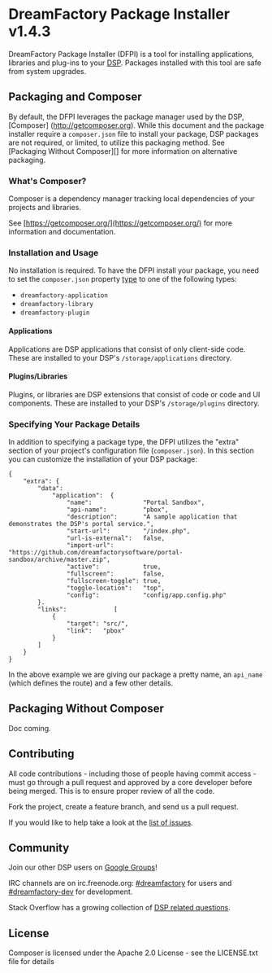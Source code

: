 # DreamFactory Package Installer v1.4.3

DreamFactory Package Installer (DFPI) is a tool for installing applications,
libraries and plug-ins to your [DSP](https://github.com/dreamfactorysoftware/dsp-core).
Packages installed with this tool are safe from system upgrades.

## Packaging and Composer

By default, the DFPI leverages the package manager used by the DSP, [Composer]
(http://getcomposer.org). While this document and the package installer
require a `composer.json` file to install your package, DSP packages are not
required, or limited, to utilize this packaging method. See [Packaging
Without Composer][] for more information on alternative packaging.

### What's Composer?

Composer is a dependency manager tracking local dependencies of your projects and libraries.

See [https://getcomposer.org/](https://getcomposer.org/) for more information and documentation.

### Installation and Usage

No installation is required. To have the DFPI install your package,
you need to set the `composer.json` property [type](http://getcomposer.org/doc/04-schema.md#type) to one of the
following types:

 * `dreamfactory-application`
 * `dreamfactory-library`
 * `dreamfactory-plugin`

#### Applications

Applications are DSP applications that consist of only client-side code. These are installed to your
DSP's `/storage/applications` directory.

#### Plugins/Libraries

Plugins, or libraries are DSP extensions that consist of code or code and UI components. These are installed to your
DSP's `/storage/plugins` directory.

### Specifying Your Package Details

In addition to specifying a package type, the DFPI utilizes the "extra"
section of your project's configuration file (`composer.json`). In this section
you can customize the installation of your DSP package:

    {
        "extra": {
        	"data":
        		"application":	{
					"name":              "Portal Sandbox",
					"api-name":          "pbox",
					"description":       "A sample application that demonstrates the DSP's portal service.",
					"start-url":         "/index.php",
					"url-is-external":   false,
					"import-url":        "https://github.com/dreamfactorysoftware/portal-sandbox/archive/master.zip",
					"active":            true,
					"fullscreen":        false,
					"fullscreen-toggle": true,
					"toggle-location":   "top",
					"config":            "config/app.config.php"
			}.
			"links":             [
				{
					"target": "src/",
					"link":   "pbox"
				}
			]
        }
    }

In the above example we are giving our package a pretty name,
an `api_name` (which defines the route) and a few other details.

## Packaging Without Composer

Doc coming.

## Contributing

All code contributions - including those of people having commit access -
must go through a pull request and approved by a core developer before being
merged. This is to ensure proper review of all the code.

Fork the project, create a feature branch, and send us a pull request.

If you would like to help take a look at the [list of issues](http://github.com/dreamfactorysoftware/dsp-core/issues).

## Community

Join our other DSP users on [Google Groups](https://groups.google.com/forum/#!forum/dsp-devs)!

IRC channels are on irc.freenode.org: [#dreamfactory](irc://irc.freenode.org/dreamfactory)
for users and [#dreamfactory-dev](irc://irc.freenode.org/dreamfactory-dev) for
development.

Stack Overflow has a growing collection of
[DSP related questions](http://stackoverflow.com/questions/tagged/dreamfactory-dsp).

## License

Composer is licensed under the Apache 2.0 License - see the LICENSE.txt file
for details
